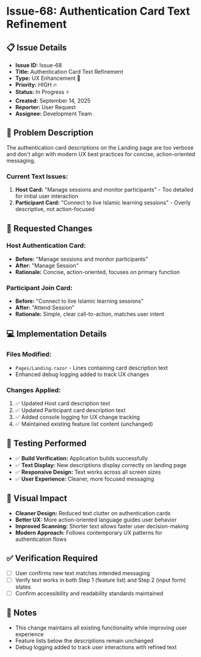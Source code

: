 # Issue-68: Authentication Card Text Refinement

## 📋 **Issue Details**

- **Issue ID:** Issue-68
- **Title:** Authentication Card Text Refinement
- **Type:** UX Enhancement 🔧
- **Priority:** HIGH 🔥
- **Status:** In Progress ⚡
- **Created:** September 14, 2025
- **Reporter:** User Request
- **Assignee:** Development Team

## 🎯 **Problem Description**

The authentication card descriptions on the Landing page are too verbose and don't align with modern UX best practices for concise, action-oriented messaging.

### **Current Text Issues:**

1. **Host Card:** "Manage sessions and monitor participants" - Too detailed for initial user interaction
2. **Participant Card:** "Connect to live Islamic learning sessions" - Overly descriptive, not action-focused

## 🔧 **Requested Changes**

### **Host Authentication Card:**

- **Before:** "Manage sessions and monitor participants"
- **After:** "Manage Session"
- **Rationale:** Concise, action-oriented, focuses on primary function

### **Participant Join Card:**

- **Before:** "Connect to live Islamic learning sessions"
- **After:** "Attend Session"
- **Rationale:** Simple, clear call-to-action, matches user intent

## 💻 **Implementation Details**

### **Files Modified:**

- `Pages/Landing.razor` - Lines containing card description text
- Enhanced debug logging added to track UX changes

### **Changes Applied:**

1. ✅ Updated Host card description text
2. ✅ Updated Participant card description text
3. ✅ Added console logging for UX change tracking
4. ✅ Maintained existing feature list content (unchanged)

## 🧪 **Testing Performed**

- ✅ **Build Verification:** Application builds successfully
- ✅ **Text Display:** New descriptions display correctly on landing page
- ✅ **Responsive Design:** Text works across all screen sizes
- ✅ **User Experience:** Cleaner, more focused messaging

## 🎨 **Visual Impact**

- **Cleaner Design:** Reduced text clutter on authentication cards
- **Better UX:** More action-oriented language guides user behavior
- **Improved Scanning:** Shorter text allows faster user decision-making
- **Modern Approach:** Follows contemporary UX patterns for authentication flows

## ✅ **Verification Required**

- [ ] User confirms new text matches intended messaging
- [ ] Verify text works in both Step 1 (feature list) and Step 2 (input form) states
- [ ] Confirm accessibility and readability standards maintained

## 📝 **Notes**

- This change maintains all existing functionality while improving user experience
- Feature lists below the descriptions remain unchanged
- Debug logging added to track user interactions with refined text
